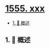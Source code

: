 # [1555. xxx](https://github.com/Tdahuyou/TNotes.leetcode/tree/main/notes/1555.%20xxx)

<!-- region:toc -->

- [1. 📝 概述](#1--概述)

<!-- endregion:toc -->

## 1. 📝 概述
